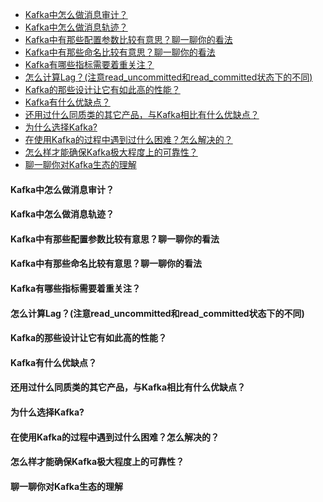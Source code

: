 <!-- TOC -->

- [Kafka中怎么做消息审计？](#kafka中怎么做消息审计)
- [Kafka中怎么做消息轨迹？](#kafka中怎么做消息轨迹)
- [Kafka中有那些配置参数比较有意思？聊一聊你的看法](#kafka中有那些配置参数比较有意思聊一聊你的看法)
- [Kafka中有那些命名比较有意思？聊一聊你的看法](#kafka中有那些命名比较有意思聊一聊你的看法)
- [Kafka有哪些指标需要着重关注？](#kafka有哪些指标需要着重关注)
- [怎么计算Lag？(注意read_uncommitted和read_committed状态下的不同)](#怎么计算lag注意read_uncommitted和read_committed状态下的不同)
- [Kafka的那些设计让它有如此高的性能？](#kafka的那些设计让它有如此高的性能)
- [Kafka有什么优缺点？](#kafka有什么优缺点)
- [还用过什么同质类的其它产品，与Kafka相比有什么优缺点？](#还用过什么同质类的其它产品与kafka相比有什么优缺点)
- [为什么选择Kafka?](#为什么选择kafka)
- [在使用Kafka的过程中遇到过什么困难？怎么解决的？](#在使用kafka的过程中遇到过什么困难怎么解决的)
- [怎么样才能确保Kafka极大程度上的可靠性？](#怎么样才能确保kafka极大程度上的可靠性)
- [聊一聊你对Kafka生态的理解](#聊一聊你对kafka生态的理解)

<!-- /TOC -->

#### Kafka中怎么做消息审计？
#### Kafka中怎么做消息轨迹？
#### Kafka中有那些配置参数比较有意思？聊一聊你的看法
#### Kafka中有那些命名比较有意思？聊一聊你的看法
#### Kafka有哪些指标需要着重关注？
#### 怎么计算Lag？(注意read_uncommitted和read_committed状态下的不同)
#### Kafka的那些设计让它有如此高的性能？
#### Kafka有什么优缺点？
#### 还用过什么同质类的其它产品，与Kafka相比有什么优缺点？
#### 为什么选择Kafka?
#### 在使用Kafka的过程中遇到过什么困难？怎么解决的？
#### 怎么样才能确保Kafka极大程度上的可靠性？
#### 聊一聊你对Kafka生态的理解